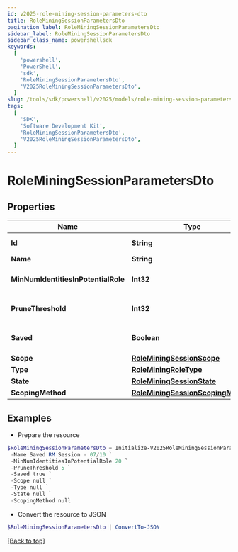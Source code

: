 ```yaml
---
id: v2025-role-mining-session-parameters-dto
title: RoleMiningSessionParametersDto
pagination_label: RoleMiningSessionParametersDto
sidebar_label: RoleMiningSessionParametersDto
sidebar_class_name: powershellsdk
keywords:
  [
    'powershell',
    'PowerShell',
    'sdk',
    'RoleMiningSessionParametersDto',
    'V2025RoleMiningSessionParametersDto',
  ]
slug: /tools/sdk/powershell/v2025/models/role-mining-session-parameters-dto
tags:
  [
    'SDK',
    'Software Development Kit',
    'RoleMiningSessionParametersDto',
    'V2025RoleMiningSessionParametersDto',
  ]
---
```


# RoleMiningSessionParametersDto

## Properties

| Name | Type | Description | Notes |
| --- | --- | --- | --- |
| **Id** | **String** | The ID of the role mining session | [optional] |
| **Name** | **String** | The session's saved name | [optional] |
| **MinNumIdentitiesInPotentialRole** | **Int32** | Minimum number of identities in a potential role | [optional] |
| **PruneThreshold** | **Int32** | The prune threshold to be used or null to calculate prescribedPruneThreshold | [optional] |
| **Saved** | **Boolean** | The session's saved status | [optional] [default to $true] |
| **Scope** | [**RoleMiningSessionScope**](role-mining-session-scope) |  | [optional] |
| **Type** | [**RoleMiningRoleType**](role-mining-role-type) |  | [optional] |
| **State** | [**RoleMiningSessionState**](role-mining-session-state) |  | [optional] |
| **ScopingMethod** | [**RoleMiningSessionScopingMethod**](role-mining-session-scoping-method) |  | [optional] |

## Examples

- Prepare the resource

```powershell
$RoleMiningSessionParametersDto = Initialize-V2025RoleMiningSessionParametersDto  -Id 9f36f5e5-1e81-4eca-b087-548959d91c71 `
 -Name Saved RM Session - 07/10 `
 -MinNumIdentitiesInPotentialRole 20 `
 -PruneThreshold 5 `
 -Saved true `
 -Scope null `
 -Type null `
 -State null `
 -ScopingMethod null
```

- Convert the resource to JSON

```powershell
$RoleMiningSessionParametersDto | ConvertTo-JSON
```

[[Back to top]](#)
